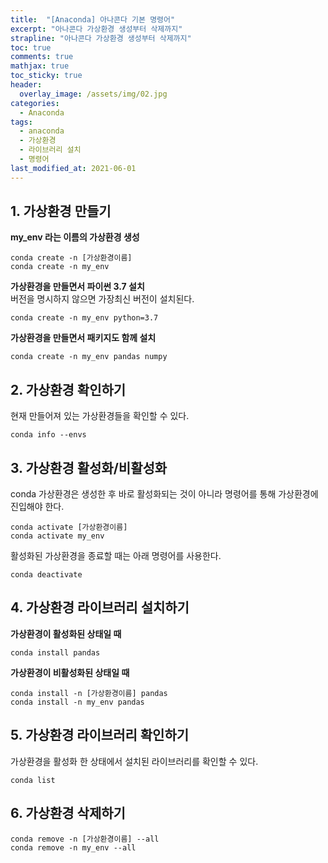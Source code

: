 ```yaml
---
title:  "[Anaconda] 아나콘다 기본 명령어"
excerpt: "아나콘다 가상환경 생성부터 삭제까지"
strapline: "아나콘다 가상환경 생성부터 삭제까지"
toc: true
comments: true
mathjax: true
toc_sticky: true
header:
  overlay_image: /assets/img/02.jpg
categories:
  - Anaconda
tags:
  - anaconda
  - 가상환경
  - 라이브러리 설치
  - 명령어
last_modified_at: 2021-06-01
---
```


## 1. 가상환경 만들기
**my_env 라는 이름의 가상환경 생성**
```shell
conda create -n [가상환경이름]
conda create -n my_env
```

**가상환경을 만들면서 파이썬 3.7 설치<br>**
버전을 명시하지 않으면 가장최신 버전이 설치된다.

```shell
conda create -n my_env python=3.7
```

**가상환경을 만들면서 패키지도 함께 설치**
```shell
conda create -n my_env pandas numpy
```

## 2. 가상환경 확인하기
현재 만들어져 있는 가상환경들을 확인할 수 있다.

```shell
conda info --envs
```

## 3. 가상환경 활성화/비활성화

conda 가상환경은 생성한 후 바로 활성화되는 것이 아니라 명령어를 통해 가상환경에 진입해야 한다.

```shell
conda activate [가상환경이름]
conda activate my_env
```

활성화된 가상환경을 종료할 때는 아래 명령어를 사용한다.

```shell
conda deactivate
```
## 4. 가상환경 라이브러리 설치하기

**가상환경이 활성화된 상태일 때**
```shell
conda install pandas
```

**가상환경이 비활성화된 상태일 때**
```shell
conda install -n [가상환경이름] pandas
conda install -n my_env pandas
```

## 5. 가상환경 라이브러리 확인하기

가상환경을 활성화 한 상태에서 설치된 라이브러리를 확인할 수 있다.

```shell
conda list
```

## 6. 가상환경 삭제하기

```shell
conda remove -n [가상환경이름] --all
conda remove -n my_env --all
```

